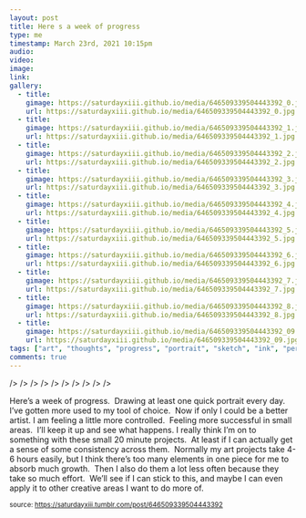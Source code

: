 ```yaml
---
layout: post
title: Here s a week of progress
type: me
timestamp: March 23rd, 2021 10:15pm
audio: 
video: 
image: 
link: 
gallery:
  - title: 
    gimage: https://saturdayxiii.github.io/media/646509339504443392_0.jpg
    url: https://saturdayxiii.github.io/media/646509339504443392_0.jpg
  - title: 
    gimage: https://saturdayxiii.github.io/media/646509339504443392_1.jpg
    url: https://saturdayxiii.github.io/media/646509339504443392_1.jpg
  - title: 
    gimage: https://saturdayxiii.github.io/media/646509339504443392_2.jpg
    url: https://saturdayxiii.github.io/media/646509339504443392_2.jpg
  - title: 
    gimage: https://saturdayxiii.github.io/media/646509339504443392_3.jpg
    url: https://saturdayxiii.github.io/media/646509339504443392_3.jpg
  - title: 
    gimage: https://saturdayxiii.github.io/media/646509339504443392_4.jpg
    url: https://saturdayxiii.github.io/media/646509339504443392_4.jpg
  - title: 
    gimage: https://saturdayxiii.github.io/media/646509339504443392_5.jpg
    url: https://saturdayxiii.github.io/media/646509339504443392_5.jpg
  - title: 
    gimage: https://saturdayxiii.github.io/media/646509339504443392_6.jpg
    url: https://saturdayxiii.github.io/media/646509339504443392_6.jpg
  - title: 
    gimage: https://saturdayxiii.github.io/media/646509339504443392_7.jpg
    url: https://saturdayxiii.github.io/media/646509339504443392_7.jpg
  - title: 
    gimage: https://saturdayxiii.github.io/media/646509339504443392_8.jpg
    url: https://saturdayxiii.github.io/media/646509339504443392_8.jpg
  - title: 
    gimage: https://saturdayxiii.github.io/media/646509339504443392_09.jpg
    url: https://saturdayxiii.github.io/media/646509339504443392_09.jpg
tags: ["art", "thoughts", "progress", "portrait", "sketch", "ink", "personal"]
comments: true
---
```


 />
 />
 />
 />
 />
 />
 />
 />
 />
 />
        
Here’s a week of progress.  Drawing at least one quick portrait every day.  I’ve gotten more used to my tool of choice.  Now if only I could be a better artist.
I am feeling a little more controlled.  Feeling more successful in small areas.  I’ll keep it up and see what happens.
I really think I’m on to something with these small 20 minute projects.  At least if I can actually get a sense of some consistency across them.  Normally my art projects take 4-6 hours easily, but I think there’s too many elements in one piece for me to absorb much growth.  Then I also do them a lot less often because they take so much effort.  We’ll see if I can stick to this, and maybe I can even apply it to other creative areas I want to do more of.<br/>
 
  
<small>source: https://saturdayxiii.tumblr.com/post/646509339504443392</small>